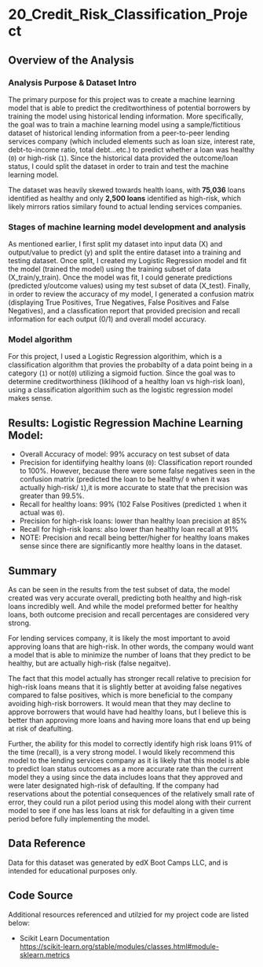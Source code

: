# 20_Credit_Risk_Classification_Project

## Overview of the Analysis

### Analysis Purpose & Dataset Intro
The primary purpose for this project was to create a machine learning model that is able to predict the creditworthiness of potential borrowers by training the model using historical lending information. More specifically, the goal was to train a machine learning model using a sample/fictitious dataset of historical lending information from a peer-to-peer lending services company (which included elements such as loan size, interest rate, debt-to-income ratio, total debt...etc.) to predict whether a loan was healthy (`0`) or high-risk (`1`). Since the historical data provided the outcome/loan status, I could split the dataset in order to train and test the  machine learning model.

The dataset was heavily skewed towards health loans, with **75,036** loans identified as healthy and only **2,500 loans** identified as high-risk, which likely mirrors ratios similary found to actual lending services companies.

### Stages of machine learning model development and analysis
As mentioned earlier, I first split my dataset into input data (X) and output/value to predict (y) and split the entire dataset into a training and testing dataset. Once split, I created my Logistic Regression model and fit the model (trained the model) using the training subset of data (X_train/y_train). Once the model was fit, I could generate predictions (predicted y/outcome values) using my test subset of data (X_test). Finally, in order to review the accuracy of my model, I generated a confusion matrix (displaying True Positives, True Negatives, False Positives and False Negatives), and a classfication report that provided precision and recall information for each output (0/1) and overall model accuracy. 

### Model algorithm 
For this project, I used a Logistic Regression algorithim, which is a classification algorithm that provies the probabilty of a data point being in a category (`1`) or not(`0`) utilizing a sigmoid fuction. Since the goal was to determine creditworthiness (liklihood of a healthy loan vs high-risk loan), using a classification algorithim such as the logistic regression model makes sense. 

## Results: Logistic Regression Machine Learning Model: 

* Overall Accuracy of model: 99% accuracy on test subset of data
* Precision for identiifying healthy loans (`0`): Classification report rounded to 100%. However, because there were some false negatives seen in the confusion matrix (predicted the loan to be healthy/ `0` when it was actually high-risk/ `1`),it is more accurate to state that the precision was greater than 99.5%. 
* Recall for healthy loans: 99% (102 False Positives (predicted `1` when it actual was `0`). 
* Precision for high-risk loans: lower than healthy loan precision at 85%
* Recall for high-risk loans: also lower than healthy loan recall at 91%
* NOTE: Precision and recall being better/higher for healthy loans makes sense since there are significantly more healthy loans in the dataset. 
    
## Summary

As can be seen in the results from the test subset of data, the model created was very accurate overall, predicting both healthy and high-risk loans incredibly well. And while the model preformed better for healthy loans, both outcome precision and recall percentages are considered very strong. 

For lending services company, it is likely the most important to avoid approving loans that are high-risk. In other words, the company would want a model that is able to minimize the number of loans that they predict to be healthy, but are actually high-risk (false negaitve). 

The fact that this model actually has stronger recall relative to precision for high-risk loans means that it is slightly better at avoiding false negatives compared to false positives, which is more beneficial to the company avoiding high-risk borrowers. It would mean that they may decline to approve borrowers that would have had healthy loans, but I believe this is better than approving more loans and having more loans that end up being at risk of deafulting. 

Further, the ability for this model to correctly identify high risk loans 91% of the time (recall), is a very strong model. I would likely recommend this model to the lending services company as it is likely that this model is able to predict loan status outcomes as a more accurate rate than the current model they a using since the data includes loans that they approved and were later designated high-risk of defaulting. If the company had reservations about the potential consequences of the relatively small rate of error, they could run a pilot period using this model along with their current model to see if one has less loans at risk for defaulting in a given time period before fully implementing the model. 

## Data Reference
Data for this dataset was generated by edX Boot Camps LLC, and is intended for educational purposes only.

## Code Source

Additional resources referenced and utilzied for my project code are listed below: 

- Scikit Learn Documentation </br>
https://scikit-learn.org/stable/modules/classes.html#module-sklearn.metrics
